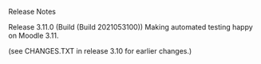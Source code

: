 Release Notes

Release 3.11.0 (Build (Build 2021053100))
Making automated testing happy on Moodle 3.11.

(see CHANGES.TXT in release 3.10 for earlier changes.)